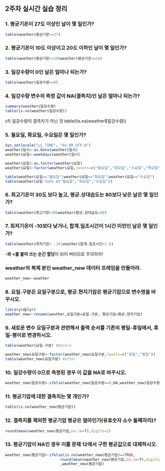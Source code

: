 ## 2주차 실시간 실습 정리

### 1. 평균기온이 27도 이상인 날이 몇 일인가?
```r
table(weather$평균기온>=27)
```
### 2. 평균기온이 10도 이상이고 20도 이하인 날이 몇 일인가?
```r
table(weather$평균기온>=10&weather$평균기온<=20)
```

### 3. 일강수량이 0인 날은 얼마나 되는가?
```r
table(weather$일강수량==0)
```

### 4. 일강수량 변수의 측정 값이 NA(결측치)인 날은 얼마나 되는가?
```r
summary(weather$일강수량)
table(is.na(weather$일강수량))
```

cf) 일강수량이 결측치가 아닌 것 table(!is.na(weather$일강수량))

### 5. 월요일, 화요일, 수요일은 몇 일인가?
```r
Sys.setlocale("LC_TIME", "ko_KR.UTF-8")
weather$일시<-as.Date(weather$일시)
weather$요일<-weekdays(weather$일시)

weather$요일<-as.factor(weather$요일)
weather$요일<-factor(weather$요일,levels=c("월요일","화요일","수요일","목요일","금요일","토요일","일요일"))

table(weather$요일=="월요일"|weather$요일=="화요일"|weather$요일=="수요일")
table(weather$요일 %in% c("월요일","화요일","수요일"))
```
### 6. 최고기온이 30도 보다 높고, 평균.상대습도는 80보다 낮은 날은 몇 일인가?
```r
table(weather$최고기온>30&weather$평균.상대습도>80)
```
### 7. 최저기온이 -10보다 낮거나, 합계.일조시간이 1시간 미만인 날은 몇 일인가?
```r
table(weather$최저기온< -10|weather$합계.일조시간<1.0)
```

**-와 <를 붙여 쓰는 순간 할당**이 되어 버리므로 주의하자!

### weather의 복제 본인 weather_new 데이터 프레임을 만들어라.
```r
weather_new<-weather
```
### 8. 요일.구분은 요일구분으로, 평균.현지기압은 평균기압으로 변수명을 바꾸시오.
```r
library(dplyr)
weather_new<-rename(weather,요일구분=요일.구분, 평균기압=평균.현지기압)
```
### 9. 새로운 변수 요일구분과 관련해서 출력 순서를 기존의 평일-휴일에서, 휴일-평이로 변경하시오.
```r
table(weather$요일.구분) #before

weather_new$요일구분<-factor(weather_new$요일구분,levels=c("휴일","평일"))
table(weather_new$요일구분) #after
```
### 10. 일강수량이 0으로 측정된 경우 이 값을 NA로 바꾸시오.
```r
weather_new$일강수량<-ifelse(weather_new$일강수량==0,NA,weather_new$일강수량)

```
### 11. 평균기압에 대한 결측치는 몇 개인가?
```r
table(is.na(weather_new$평균기압))
```
### 12. 결측치를 제외한 평균기압 평균은 얼마인가(유효숫자 소수 둘째자리)?
```r
round(mean(weather_new$평균기압,na.rm=T),digits=2)
```
### 13. 평균기압이 NA인 경우 이를 문제 12에서 구한 평균값으로 대체하시오.
```r
weather_new$평균기압<-ifelse(is.na(weather_new$평균기압)==TRUE,
                         round(mean(weather_new$평균기압,na.rm=T),digits=2)
                         ,weather_new$평균기압)

```
